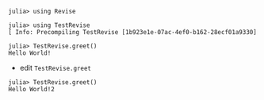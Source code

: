 ```
julia> using Revise

julia> using TestRevise
[ Info: Precompiling TestRevise [1b923e1e-07ac-4ef0-b162-28ecf01a9330]

julia> TestRevise.greet()
Hello World!
```

* edit `TestRevise.greet`

```
julia> TestRevise.greet()
Hello World!2
```
